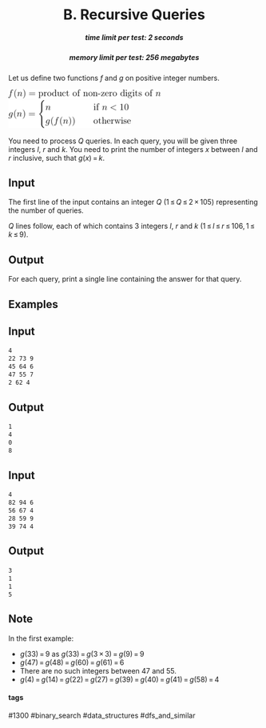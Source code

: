 <h1 style='text-align: center;'> B. Recursive Queries</h1>

<h5 style='text-align: center;'>time limit per test: 2 seconds</h5>
<h5 style='text-align: center;'>memory limit per test: 256 megabytes</h5>

Let us define two functions *f* and *g* on positive integer numbers. 

 ![](images/affd4e3cdcadc3ba7dbceb6a2c0eb4ba928c1e4b.png)![](images/120df92771639f1f51a4b216dccd3ed7c32bb859.png) 

You need to process *Q* queries. In each query, you will be given three integers *l*, *r* and *k*. You need to print the number of integers *x* between *l* and *r* inclusive, such that *g*(*x*) = *k*. 

## Input

The first line of the input contains an integer *Q* (1 ≤ *Q* ≤ 2 × 105) representing the number of queries. 

*Q* lines follow, each of which contains 3 integers *l*, *r* and *k* (1 ≤ *l* ≤ *r* ≤ 106, 1 ≤ *k* ≤ 9).

## Output

For each query, print a single line containing the answer for that query.

## Examples

## Input


```
4  
22 73 9  
45 64 6  
47 55 7  
2 62 4  

```
## Output


```
1  
4  
0  
8  

```
## Input


```
4  
82 94 6  
56 67 4  
28 59 9  
39 74 4  

```
## Output


```
3  
1  
1  
5  

```
## Note

In the first example:

* *g*(33) = 9 as *g*(33) = *g*(3 × 3) = *g*(9) = 9
* *g*(47) = *g*(48) = *g*(60) = *g*(61) = 6
* There are no such integers between 47 and 55.
* *g*(4) = *g*(14) = *g*(22) = *g*(27) = *g*(39) = *g*(40) = *g*(41) = *g*(58) = 4


#### tags 

#1300 #binary_search #data_structures #dfs_and_similar 